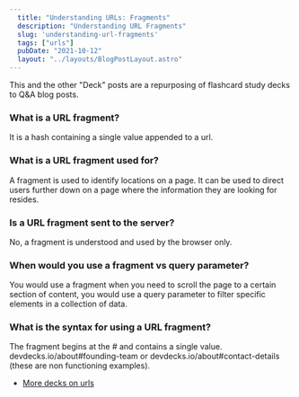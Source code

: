 ```yaml
---
  title: "Understanding URLs: Fragments"
  description: "Understanding URL Fragments"
  slug: 'understanding-url-fragments'
  tags: ["urls"]
  pubDate: "2021-10-12"
  layout: "../layouts/BlogPostLayout.astro"
---
```


This and the other "Deck" posts are a repurposing of flashcard study decks to Q&A blog posts. 

<h3>What is a URL fragment?</h3>
It is a hash containing a single value appended to a url.


<h3>What is a URL fragment used for?</h3>
A fragment is used to identify locations on a page. It can be used to direct users further down on a page where the information they are looking for resides.


<h3>Is a URL fragment sent to the server?</h3>
No, a fragment is understood and used by the browser only.


<h3>When would you use a fragment vs query parameter?</h3>
You would use a fragment when you need to scroll the page to a certain section of content, you would use a query parameter to filter specific elements in a collection of data.


<h3>What is the syntax for using a URL fragment?</h3>
The fragment begins at the # and contains a single value. devdecks.io/about#founding-team or devdecks.io/about#contact-details (these are non functioning examples).

- [More decks on urls](https://www.devdecks.io/tags/elixir-deck)